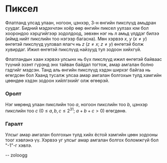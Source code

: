 Пиксел
======
Флатланд улсад улаан, ногоон, цэнхэр, $3$-н өнгийн пикслүүд амьдран суудаг.
Бидний мэдэхчлэн хоёр өөр өнгийн пиксел уулзах юм бол хоорондоо хэрцгийгээр
зодолдоод, зөвхөн нэг нь л амьд үлддэг билээ (иймд нийт пикслийн тоо нэгээр
багасна). Мөн хэрвээ $x$, $y$ ($x ≠ y$) өнгөтэй пикслүүд уулзвал ялагч нь $z$
($z ≠ x$; $z ≠ y$) өнгөтэй болж хувирдаг. Ижил өнгөтэй пикслүүд найзууд тул
зодоон хийхгүй.

Флатландын хаан хэрвээ улсынх нь бүх пикслүүд ижил өнгөтэй байваас түүний эзэнт
гүрэнд энх тайван байдал тогтож, амар амгалан болно гэдгийг мэдсэн. Танд аль
өнгийн пикслүүд хэдэн ширхэг байгаа нь өгөгдсөн бол Хаанд тусалж улсаа амар
амгалан болгохын тулд хамгийн цөөндөө хэдэн зодоон хийлгэхийг олж өгөөрэй.


### Оролт
Нэг мөрөнд улаан пикслийн тоо $a$, ногоон пикслийн тоо $b$, цэнхэр пикслийн тоо
$c$ ($0 ≤ a, b, c ≤ 2^{31}$; $a + b + c > 0$) өгөгдөнө.


### Гаралт
Улсыг амар амгалан болгохын тулд хийх ёстой хамгийн цөөн зодооны тоог хэвлэнэ
үү. Хэрвээ уг улсыг амар амгалан болгох боломжгүй бол "-1"-г хэвлэ.

-- zoloogg
